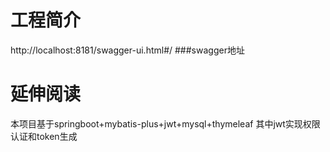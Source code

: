 # 工程简介
http://localhost:8181/swagger-ui.html#/ 
###swagger地址


# 延伸阅读
本项目基于springboot+mybatis-plus+jwt+mysql+thymeleaf
其中jwt实现权限认证和token生成

